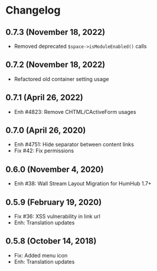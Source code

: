 Changelog
=========

0.7.3 (November 18, 2022)
------------------
- Removed deprecated `$space->isModuleEnabled()` calls

0.7.2 (November 18, 2022)
-------------------------
- Refactored old container setting usage

0.7.1 (April 26, 2022)
----------------------
- Enh #4823: Remove CHTML/CActiveForm usages

0.7.0 (April 26, 2020)
------------------------
- Enh #4751: Hide separator between content links
- Fix #42: Fix permissions


0.6.0 (November 4, 2020)
------------------------
- Enh #38: Wall Stream Layout Migration for HumHub 1.7+ 


0.5.9 (February 19, 2020)
---------------------------
- Fix #36: XSS vulnerability in link url 
- Enh: Translation updates


0.5.8 (October 14, 2018)
---------------------------
- Fix: Added menu icon
- Enh: Translation updates

